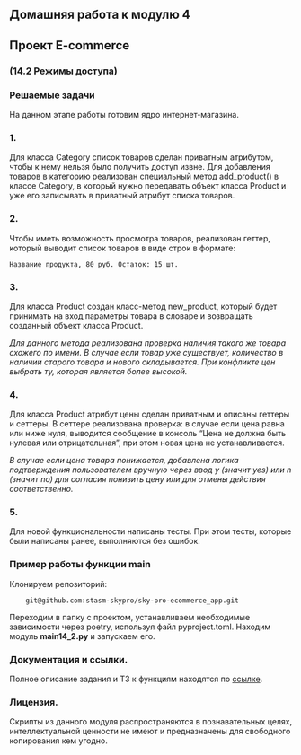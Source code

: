 ## Домашняя работа к модулю 4
## Проект E-commerce
### (14.2 Режимы доступа)
### Решаемые задачи
На данном этапе работы готовим ядро интернет-магазина.

### 1.
Для класса Category список товаров сделан приватным атрибутом, чтобы к нему нельзя было получить доступ извне. 
Для добавления товаров в категорию реализован специальный метод add_product() в классе Category, в который нужно 
передавать объект класса Product и уже его записывать в приватный атрибут списка товаров.

### 2.
Чтобы иметь возможность просмотра товаров, реализован геттер, который выводит список товаров в виде строк в формате:

<code>Название продукта, 80 руб. Остаток: 15 шт.</code>

### 3.
Для класса Product создан класс-метод new_product, который будет принимать на вход параметры товара в словаре и 
возвращать созданный объект класса Product.

_Для данного метода реализована проверка наличия такого же товара схожего по имени. В случае если товар уже существует, 
количество в наличии старого товара и нового складывается. При конфликте цен выбрать ту, которая является более высокой._

### 4.
Для класса Product атрибут цены сделан приватным и описаны геттеры и сеттеры. В сеттере реализована проверка: 
в случае если цена равна или ниже нуля, выводится сообщение в консоль “Цена не должна быть нулевая или отрицательная”, 
при этом новая цена не устанавливается.

_В случае если цена товара понижается, добавлена логика подтверждения пользователем вручную через ввод y (значит yes) 
или n  (значит no) для согласия понизить цену или для отмены действия соответственно._

### 5.
Для новой функциональности написаны тесты. При этом тесты, которые были написаны ранее, выполняются без ошибок.

### Пример работы функции main
Клонируем репозиторий:

        git@github.com:stasm-skypro/sky-pro-ecommerce_app.git


Переходим в папку с проектом, устанавливаем необходимые зависимости через poetry, используя файл pyproject.toml.
Находим модуль **main14_2.py** и запускаем его.

### Документация и ссылки.
Полное описание задания и ТЗ к функциям находятся по [ссылке](https://my.sky.pro/student-cabinet/stream-lesson/135689/homework-requirements).

### Лицензия.
Скрипты из данного модуля распространяются в познавательных целях, интеллектуальной ценности не имеют и предназначены для свободного копирования кем угодно.
